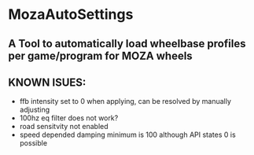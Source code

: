 # MozaAutoSettings

## A Tool to automatically load wheelbase profiles per game/program for MOZA wheels

## KNOWN ISUES:
- ffb intensity set to 0 when applying, can be resolved by manually adjusting
- 100hz eq filter does not work?
- road sensitvity not enabled 
- speed depended damping minimum is 100 although API states 0 is possible
